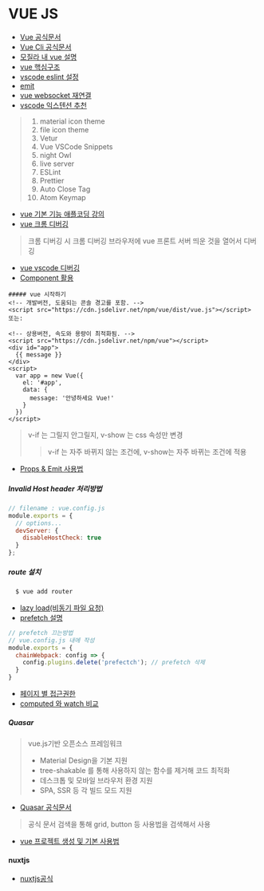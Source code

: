 # VUE JS

* [Vue 공식문서](https://v3.vuejs.org/guide/introduction.html#what-is-vue-js)
* [Vue Cli 공식문서](https://cli.vuejs.org/guide/)
* [모질라 내 vue 설명](https://developer.mozilla.org/ko/docs/Learn/Tools_and_testing/Client-side_JavaScript_frameworks/Vue_getting_started)
* [vue 핵심구조](https://brunch.co.kr/@clay1987/138)
* [vscode eslint 설정](https://velog.io/@skyepodium/VS-code%EC%97%90%EC%84%9C-vue%ED%94%84%EB%A1%9C%EC%A0%9D%ED%8A%B8-eslint-%EC%A0%81%EC%9A%A9-7xjr4r2on5)
* [emit](https://webruden.tistory.com/925)
* [vue websocket 재연결](https://www.wenyanet.com/opensource/ko/607968839d8f407d3d356859.html)
* [vscode 익스텐션 추천](https://linked2ev.github.io/devsub/2020/08/31/Visual-Studio-Code-vue.js-%EA%B0%9C%EB%B0%9C%EC%8B%9C-%EC%B6%94%EC%B2%9C-plugin-%EC%A0%95%EB%A6%AC/)
> 1. material icon theme
> 2. file icon theme
> 3. Vetur
> 4. Vue VSCode Snippets
> 5. night Owl
> 6. live server
> 7. ESLint
> 8. Prettier
> 9. Auto Close Tag
> 10. Atom Keymap
* [vue 기본 기능 애플코딩 강의](https://www.youtube.com/watch?v=-tVaahsXpwk&list=PLfLgtT94nNq3Br68sEe26jkOqCPK_8UQ-)
* [vue 크롬 디버깅](https://vuejs-kr.github.io/vue/2017/02/25/vue-chrome-debugging/)
> 크롬 디버깅 시 크롬 디버깅 브라우저에 vue 프론트 서버 띄운 것을 열어서 디버깅
* [vue vscode 디버깅](https://v3.ko.vuejs.org/cookbook/debugging-in-vscode.html#%E1%84%8B%E1%85%A1%E1%87%81%E1%84%89%E1%85%A5-%E1%84%8C%E1%85%AE%E1%86%AB%E1%84%87%E1%85%B5%E1%84%92%E1%85%A1%E1%86%AF-%E1%84%80%E1%85%A5%E1%86%BA)
* [Component 활용](https://ux.stories.pe.kr/131)
```vue
##### vue 시작하기
<!-- 개발버전, 도움되는 콘솔 경고를 포함. -->
<script src="https://cdn.jsdelivr.net/npm/vue/dist/vue.js"></script>
또는:

<!-- 상용버전, 속도와 용량이 최적화됨. -->
<script src="https://cdn.jsdelivr.net/npm/vue"></script>
<div id="app">
  {{ message }}
</div>
<script>
  var app = new Vue({
    el: '#app',
    data: {
      message: '안녕하세요 Vue!'
    }
  })
</script>
```
> v-if 는 그릴지 안그릴지, v-show 는 css 속성만 변경
>> v-if 는 자주 바뀌지 않는 조건에, v-show는 자주 바뀌는 조건에 적용

* [Props & Emit 사용법](https://any-ting.tistory.com/41)

##### Invalid Host header 처리방법
```javascript
// filename : vue.config.js
module.exports = {
  // options...
  devServer: {
    disableHostCheck: true
  }
};
```
##### route 설치

```bash
  $ vue add router
```
* [lazy load(비동기 파일 요청)](https://kyounghwan01.github.io/blog/Vue/vue/lazy-loading/#%E1%84%8B%E1%85%B5%E1%84%80%E1%85%A5%E1%86%BA%E1%84%8B%E1%85%B3%E1%86%AF-%E1%84%92%E1%85%A1%E1%84%82%E1%85%B3%E1%86%AB-%E1%84%8B%E1%85%B5%E1%84%8B%E1%85%B2)
* [prefetch 설명](https://code-hoon.tistory.com/163)
```javascript
// prefetch 끄는방법
// vue.config.js 내에 작성
module.exports = {
  chainWebpack: config => {
    config.plugins.delete('prefectch'); // prefetch 삭제
  }
}
```
* [페이지 별 접근권한](https://minhanpark.github.io/today-i-learned/role-in-vuerouter/)
* [computed 와 watch 비교](https://kr.vuejs.org/v2/guide/computed.html)

##### Quasar
> vue.js기반 오픈소스 프레임워크
> * Material Design을 기본 지원
> * tree-shakable 를 통해 사용하지 않는 함수를 제거해 코드 최적화
> * 데스크톱 및 모바일 브라우저 환경 지원
> * SPA, SSR 등 각 빌드 모드 지원
* [Quasar 공식문서](https://quasar.dev/start/quick-start)
> 공식 문서 검색을 통해 grid, button 등 사용법을 검색해서 사용
* [vue 프로젝트 생성 및 기본 사용법](https://godffs.tistory.com/3306)


#### nuxtjs
* [nuxtjs공식](https://nuxtjs.org/)
